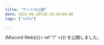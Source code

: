 ```yaml
---
title: "サイトの公開"
date: 2022-06-20T20:10:28+09:00
tags: ["info"]

---
```



[Miscord Web]({{< ref "/" >}}) を公開しました。

